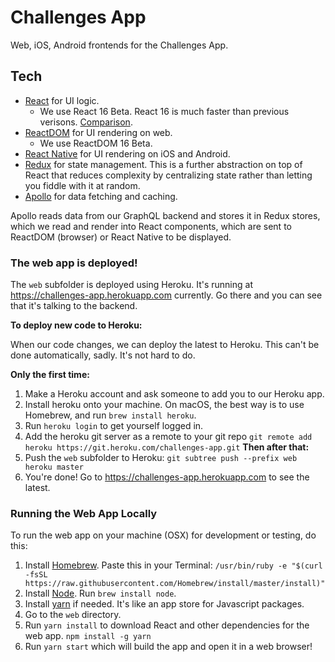 # Challenges App

Web, iOS, Android frontends for the Challenges App.

## Tech

- [React](https://facebook.github.io/react/) for UI logic.
  - We use React 16 Beta. React 16 is much faster than previous verisons. [Comparison](https://claudiopro.github.io/react-fiber-vs-stack-demo/).
- [ReactDOM](https://facebook.github.io/react/docs/react-dom.html) for UI rendering on web.
  - We use ReactDOM 16 Beta.
- [React Native](http://facebook.github.io/react-native/) for UI rendering on iOS and Android.
- [Redux](http://redux.js.org) for state management. This is a further abstraction on top of React that reduces complexity by centralizing state rather than letting you fiddle with it at random.
- [Apollo](http://dev.apollodata.com) for data fetching and caching.

Apollo reads data from our GraphQL backend and stores it in Redux stores, which we read and render into React components, which are sent to ReactDOM (browser) or React Native to be displayed.

### The web app is deployed!

The `web` subfolder is deployed using Heroku. It's running at https://challenges-app.herokuapp.com currently. Go there and you can see that it's talking to the backend.

**To deploy new code to Heroku:**

When our code changes, we can deploy the latest to Heroku. This can't be done automatically, sadly. It's not hard to do.

**Only the first time:**
1. Make a Heroku account and ask someone to add you to our Heroku app.
1. Install heroku onto your machine. On macOS, the best way is to use Homebrew, and run `brew install heroku`.
1. Run `heroku login` to get yourself logged in.
1. Add the heroku git server as a remote to your git repo `git remote add heroku https://git.heroku.com/challenges-app.git`
**Then after that:**
1. Push the `web` subfolder to Heroku: `git subtree push --prefix web heroku master`
1. You're done! Go to https://challenges-app.herokuapp.com to see the latest.

### Running the Web App Locally

To run the web app on your machine (OSX) for development or testing, do this:

1. Install [Homebrew](https://brew.sh). Paste this in your Terminal: `/usr/bin/ruby -e "$(curl -fsSL https://raw.githubusercontent.com/Homebrew/install/master/install)"`
1. Install [Node](https://nodejs.org). Run `brew install node`.
1. Install [yarn](https://yarnpkg.com/en/) if needed. It's like an app store for Javascript packages.
1. Go to the `web` directory.
1. Run `yarn install` to download React and other dependencies for the web app. `npm install -g yarn`
1. Run `yarn start` which will build the app and open it in a web browser!
